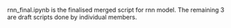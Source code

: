 rnn_final.ipynb is the finalised merged script for rnn model.
The remaining 3 are draft scripts done by individual members.

